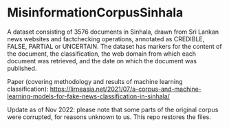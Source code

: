 # MisinformationCorpusSinhala
A dataset consisting of 3576 documents in Sinhala, drawn from Sri Lankan news websites and factchecking operations, annotated as CREDIBLE, FALSE, PARTIAL or UNCERTAIN. The dataset has markers for the content of the document, the classification, the web domain from which each document was retrieved, and the date on which the document was published.

Paper (covering methodology and results of machine learning classification): https://lirneasia.net/2021/07/a-corpus-and-machine-learning-models-for-fake-news-classification-in-sinhala/

Update as of Nov 2022: please note that some parts of the original corpus were corrupted, for reasons unknown to us. This repo restores the files. 

